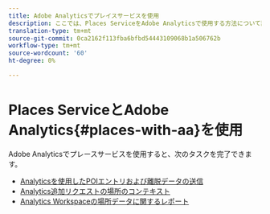 ```yaml
---
title: Adobe Analyticsでプレイスサービスを使用
description: ここでは、Places ServiceをAdobe Analyticsで使用する方法について説明します。
translation-type: tm+mt
source-git-commit: 0ca2162f113fba6bfbd54443109068b1a506762b
workflow-type: tm+mt
source-wordcount: '60'
ht-degree: 0%

---
```



# Places ServiceとAdobe Analytics{#places-with-aa}を使用

Adobe Analyticsでプレースサービスを使用すると、次のタスクを完了できます。

* [Analyticsを使用したPOIエントリおよび離脱データの送信](/help/use-places-with-other-solutions/places-adobe-analytics/use-places-adobe-analytics.md)
* [Analytics追加リクエストの場所のコンテキスト](/help/use-places-with-other-solutions/places-adobe-analytics/run-reports-aa-places-data.md)
* [Analytics Workspaceの場所データに関するレポート](/help/use-places-with-other-solutions/places-adobe-analytics/run-reports-aa-places-data.md)